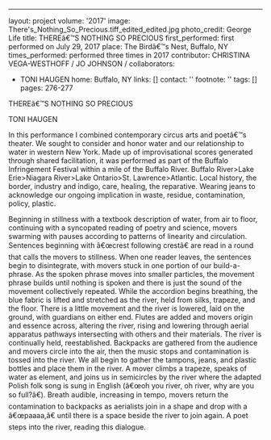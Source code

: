 ---
layout: project
volume: '2017'
image: There's_Nothing_So_Precious.tiff_edited_edited.jpg
photo_credit: George Life
title: THEREâ€™S NOTHING SO PRECIOUS
first_performed: first performed on July 29, 2017
place: The Birdâ€™s Nest, Buffalo, NY
times_performed: performed three times in 2017
contributor: CHRISTINA VEGA-WESTHOFF / JO JOHNSON /
collaborators:
- TONI HAUGEN
home: Buffalo, NY
links: []
contact: ''
footnote: ''
tags: []
pages: 276-277



THEREâ€™S NOTHING SO PRECIOUS

 TONI HAUGEN

In this performance I combined contemporary circus arts and poetâ€™s theater. We sought to consider and honor water and our relationship to water in western New York. Made up of improvisational scores generated through shared facilitation, it was performed as part of the Buffalo Infringement Festival within a mile of the Buffalo River. Buffalo River>Lake Erie>Niagara River>Lake Ontario>St. Lawrence>Atlantic. Local history, the border, industry and indigo, care, healing, the reparative. Wearing jeans to acknowledge our ongoing implication in waste, residue, contamination, policy, plastic.

Beginning in stillness with a textbook description of water, from air to floor, continuing with a syncopated reading of poetry and science, movers swarming with pauses according to patterns of linearity and circulation. Sentences beginning with â€œcrest following crestâ€ are read in a round that calls the movers to stillness. When one reader leaves, the sentences begin to disintegrate, with movers stuck in one portion of our build-a-phrase. As the spoken phrase moves into smaller particles, the movement phrase builds until nothing is spoken and there is just the sound of the movement collectively repeated. While the accordion begins breathing, the blue fabric is lifted and stretched as the river, held from silks, trapeze, and the floor. There is a little movement and the river is lowered, laid on the ground, with guardians on either end. Flutes are added and movers origin and essence across, altering the river, rising and lowering through aerial apparatus pathways intersecting with others and their materials. The river is continually held, reestablished. Backpacks are gathered from the audience and movers circle into the air, then the music stops and contamination is tossed into the river. We all begin to gather the tampons, jeans, and plastic bottles and place them in the river. A mover climbs a trapeze, speaks of water as element, and joins us in semicircles by the river where the adapted Polish folk song is sung in English (â€œoh you river, oh river, why are you so full?â€). Breath audible, increasing in tempo, movers return the contamination to backpacks as aerialists join in a shape and drop with a â€œpaaaa,â€ until there is a space beside the river to join again. A poet steps into the river, reading this dialogue.
